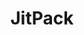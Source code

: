 ---
logohandle: jitpackio
sort: jitpack
title: JitPack
twitter: https://x.com/jitpack
website: https://jitpack.io/
---